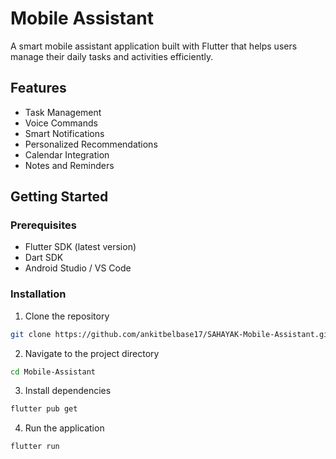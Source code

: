 # Mobile Assistant

A smart mobile assistant application built with Flutter that helps users manage their daily tasks and activities efficiently.

## Features

- Task Management
- Voice Commands
- Smart Notifications
- Personalized Recommendations
- Calendar Integration
- Notes and Reminders

## Getting Started

### Prerequisites

- Flutter SDK (latest version)
- Dart SDK
- Android Studio / VS Code

### Installation

1. Clone the repository
```bash
git clone https://github.com/ankitbelbase17/SAHAYAK-Mobile-Assistant.git
```
2. Navigate to the project directory
```bash
cd Mobile-Assistant
```
3. Install dependencies
```bash
flutter pub get
```
4. Run the application
```bash
flutter run
```
